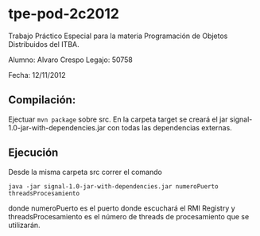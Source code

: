 tpe-pod-2c2012
==============

Trabajo Práctico Especial para la materia Programación de Objetos Distribuidos del ITBA.

Alumno: Alvaro Crespo
Legajo: 50758

Fecha: 12/11/2012


Compilación:
-------------
Ejectuar `mvn package` sobre src. 
En la carpeta target se creará el jar signal-1.0-jar-with-dependencies.jar con todas las dependencias externas.


Ejecución
-------------
Desde la misma carpeta src correr el comando 

    java -jar signal-1.0-jar-with-dependencies.jar numeroPuerto threadsProcesamiento

donde numeroPuerto es el puerto donde escuchará el RMI Registry y threadsProcesamiento es el número de threads de procesamiento que se utilizarán.





